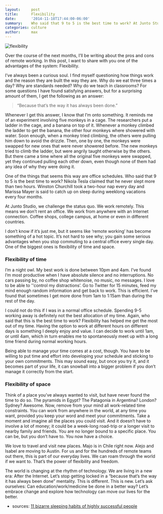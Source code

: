 ```yaml
---
layout:     post
title:      Flexibility
date:       '2014-11-18T17:44:00-06:00'
summary:    Who said that 9 to 5 is the best time to work? At Junto Studio, we challenge the status quo. We work remotely. 
categories: culture
author:     max
---
```


![flexibility](http://38.media.tumblr.com/e4e2772d5d0dc2b60290eea3f72b0481/tumblr_inline_nf9b5flEkp1sa3u4l.png)

Over the course of the next months, I’ll be writing about the pros and cons of remote working. In this post, I want to share with you one of the advantages of the system: Flexibility.

I’ve always been a curious soul. I find myself questioning how things work and the reason they are built the way they are. Why do we eat three times a day? Why are standards needed? Why do we teach in classrooms? For some questions I have found satisfying answers, but for a surprising amount of them, I get the following as an answer:

>“Because that’s the way it has always been done.”

Whenever I get this answer, I know that I’m onto something. It reminds me of an experiment involving five monkeys in a cage. The researchers put a ladder in the cage, and a banana on top of it. Whenever a monkey climbed the ladder to get the banana, the other four monkeys where showered with water. Soon enough, when a monkey tried climbing, the others were pulling him down to avoid the drizzle. Then, one by one, the monkeys were swapped for new ones that were never showered before. The new monkeys tried to climb the ladder, but were angrily taught otherwise by the others. But there came a time where all the original five monkeys were swapped, yet they continued pulling each other down, even though none of them had any idea of why they were doing it.

One of the things that seems this way are office schedules. Who said that 9 to 5 is the best time to work? Nikola Tesla claimed that he never slept more than two hours. Winston Churchill took a two-hour nap every day and Marissa Mayer is said to catch up on sleep during weeklong vacations every four months.

At Junto Studio, we challenge the status quo. We work remotely. This means we don’t rent an office. We work from anywhere with an Internet connection. Coffee shops, college campus, at home or even in different countries.

I don’t know if it’s just me, but it seems like ‘remote working’ has become something of a hot topic. It’s not hard to see why; you gain some serious advantages when you stop commuting to a central office every single day. One of the biggest ones is flexibility of time and space.

### Flexibility of time

I’m a night owl. My best work is done between 10pm and 4am. I’ve found I’m most productive when I have absolute silence and no interruptions. No cars passing by, no coffee shop whitenoise, no music, no messages. I love to be able to ''control my distractions’. Go to Twitter for 15 minutes, feed my mind enough random information and get back to work. This is efficient. I’ve found that sometimes I get more done from 1am to 1:15am than during the rest of the day.

I could not do this if I was in a normal office schedule. Spending 9-5 working away is definitely not the best allocation of my time. Again, who said that this is the best time to work? Flexibility has helped me get the most out of my time. Having the option to work at different hours on different days is something I deeply enjoy and value. I can decide to work until 1am, or until 4am, which in turn enables me to spontaneously meet up with a long time friend during normal working hours.

Being able to manage your time comes at a cost, though. You have to be willing to put time and effort into developing your schedule and sticking to your own commitments. This may sound easy, but once you try it, and it becomes part of your life, it can snowball into a bigger problem if you don’t manage it correctly from the start.

### Flexibility of space

Think of a place you’ve always wanted to visit, but have never found the time to do so. The pyramids in Egypt? The Patagonia in Argentina? London? Sydney? Awesome. Now, remove from your mind all work-related time constraints. You can work from anywhere in the world, at any time you want, provided you keep your word and meet your commitments. Take a moment and imagine all the places you could visit. And it doesn’t have to involve a lot of money; it could be a week-long road-trip or a longer visit to nearby family and friends. You are no longer bound to a specific place. You can be, but you don’t have to. You now have a choice.

We love to travel and visit new places. Majo is in Chile right now. Alejo and Isabel are moving to Austin. For us and for the hundreds of remote teams out there, this is part of our everyday lives. We can roam through the world if we want to. That’s the power of flexibility and freedom.

The world is changing at the rhythm of technology. We are living in a new era: After the Internet. Let’s stop getting locked in a “because that’s the way it has always been done” mentality. This is different. This is new. Let’s ask ourselves: Can education/work/medicine be done in a better way? Let’s embrace change and explore how technology can move our lives for the better.

- sources: [11 bizarre sleeping habits of highly successful people](http://www.businessinsider.com/11-bizarre-sleeping-habits-of-highly-successful-people-2013-11)
